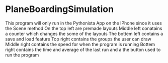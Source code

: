 # PlaneBoardingSimulation
This program will only run in the Pythonista App on the IPhone since it uses the Scene method
On the top left are premade layouts
Middle left conatains a counter which changes the some of the layouts
The bottem left contains a save and load feature
Top right contains the groups the user can draw
Middle right contains the speed for when the program is running
Bottem right contains the time and average of the last run and a the button used to run the program
